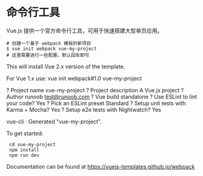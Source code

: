 
# 命令行工具
Vue.js 提供一个官方命令行工具，可用于快速搭建大型单页应用。

```shell
# 创建一个基于 webpack 模板的新项目
$ vue init webpack vue-my-project
# 这里需要进行一些配置，默认回车即可
```
This will install Vue 2.x version of the template.

For Vue 1.x use: vue init webpack#1.0 vue-my-project

? Project name vue-my-project
? Project description A Vue.js project
? Author runoob <test@runoob.com>
? Vue build standalone
? Use ESLint to lint your code? Yes
? Pick an ESLint preset Standard
? Setup unit tests with Karma + Mocha? Yes
? Setup e2e tests with Nightwatch? Yes

vue-cli · Generated "vue-my-project".

To get started:

     cd vue-my-project
     npm install
     npm run dev

Documentation can be found at https://vuejs-templates.github.io/webpack
